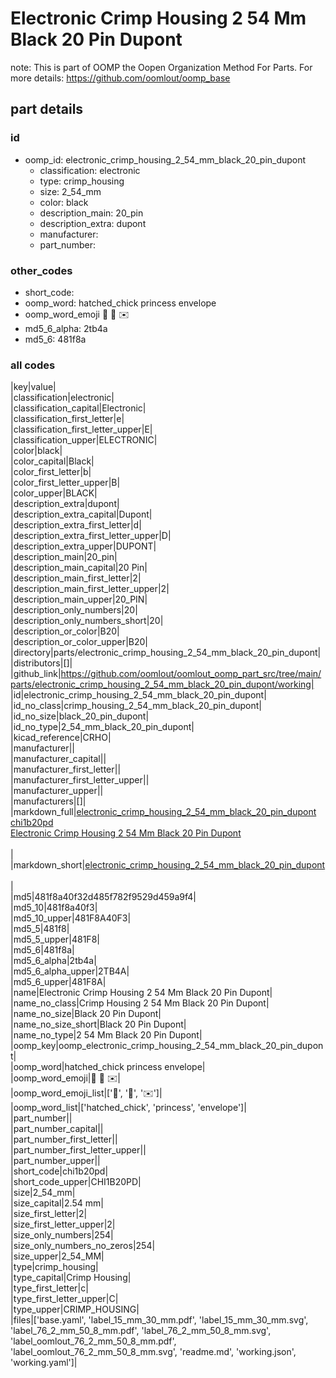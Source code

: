 # Electronic Crimp Housing 2 54 Mm Black 20 Pin Dupont  

note: This is part of OOMP the Oopen Organization Method For Parts. For more details: https://github.com/oomlout/oomp_base

##  part details





### id
* oomp_id: electronic_crimp_housing_2_54_mm_black_20_pin_dupont
  * classification: electronic
  * type: crimp_housing
  * size: 2_54_mm
  * color: black
  * description_main: 20_pin
  * description_extra: dupont
  * manufacturer: 
  * part_number: 

### other_codes
* short_code: 
* oomp_word: hatched_chick princess envelope
* oomp_word_emoji :hatched_chick: :princess: :envelope:
* md5_6_alpha: 2tb4a
* md5_6: 481f8a

### all codes 
|key|value|  
|classification|electronic|  
|classification_capital|Electronic|  
|classification_first_letter|e|  
|classification_first_letter_upper|E|  
|classification_upper|ELECTRONIC|  
|color|black|  
|color_capital|Black|  
|color_first_letter|b|  
|color_first_letter_upper|B|  
|color_upper|BLACK|  
|description_extra|dupont|  
|description_extra_capital|Dupont|  
|description_extra_first_letter|d|  
|description_extra_first_letter_upper|D|  
|description_extra_upper|DUPONT|  
|description_main|20_pin|  
|description_main_capital|20 Pin|  
|description_main_first_letter|2|  
|description_main_first_letter_upper|2|  
|description_main_upper|20_PIN|  
|description_only_numbers|20|  
|description_only_numbers_short|20|  
|description_or_color|B20|  
|description_or_color_upper|B20|  
|directory|parts/electronic_crimp_housing_2_54_mm_black_20_pin_dupont|  
|distributors|[]|  
|github_link|https://github.com/oomlout/oomlout_oomp_part_src/tree/main/parts/electronic_crimp_housing_2_54_mm_black_20_pin_dupont/working|  
|id|electronic_crimp_housing_2_54_mm_black_20_pin_dupont|  
|id_no_class|crimp_housing_2_54_mm_black_20_pin_dupont|  
|id_no_size|black_20_pin_dupont|  
|id_no_type|2_54_mm_black_20_pin_dupont|  
|kicad_reference|CRHO|  
|manufacturer||  
|manufacturer_capital||  
|manufacturer_first_letter||  
|manufacturer_first_letter_upper||  
|manufacturer_upper||  
|manufacturers|[]|  
|markdown_full|[electronic_crimp_housing_2_54_mm_black_20_pin_dupont](https://github.com/oomlout/oomlout_oomp_part_src/tree/main/parts/electronic_crimp_housing_2_54_mm_black_20_pin_dupont/working)<br>[chi1b20pd](https://github.com/oomlout/oomlout_oomp_part_src/tree/main/parts/electronic_crimp_housing_2_54_mm_black_20_pin_dupont/working)<br>[Electronic Crimp Housing 2 54 Mm Black 20 Pin Dupont](https://github.com/oomlout/oomlout_oomp_part_src/tree/main/parts/electronic_crimp_housing_2_54_mm_black_20_pin_dupont/working)<br><br>|  
|markdown_short|[electronic_crimp_housing_2_54_mm_black_20_pin_dupont](https://github.com/oomlout/oomlout_oomp_part_src/tree/main/parts/electronic_crimp_housing_2_54_mm_black_20_pin_dupont/working)<br><br>|  
|md5|481f8a40f32d485f782f9529d459a9f4|  
|md5_10|481f8a40f3|  
|md5_10_upper|481F8A40F3|  
|md5_5|481f8|  
|md5_5_upper|481F8|  
|md5_6|481f8a|  
|md5_6_alpha|2tb4a|  
|md5_6_alpha_upper|2TB4A|  
|md5_6_upper|481F8A|  
|name|Electronic Crimp Housing 2 54 Mm Black 20 Pin Dupont|  
|name_no_class|Crimp Housing 2 54 Mm Black 20 Pin Dupont|  
|name_no_size|Black 20 Pin Dupont|  
|name_no_size_short|Black 20 Pin Dupont|  
|name_no_type|2 54 Mm Black 20 Pin Dupont|  
|oomp_key|oomp_electronic_crimp_housing_2_54_mm_black_20_pin_dupont|  
|oomp_word|hatched_chick princess envelope|  
|oomp_word_emoji|:hatched_chick: :princess: :envelope:|  
|oomp_word_emoji_list|[':hatched_chick:', ':princess:', ':envelope:']|  
|oomp_word_list|['hatched_chick', 'princess', 'envelope']|  
|part_number||  
|part_number_capital||  
|part_number_first_letter||  
|part_number_first_letter_upper||  
|part_number_upper||  
|short_code|chi1b20pd|  
|short_code_upper|CHI1B20PD|  
|size|2_54_mm|  
|size_capital|2.54 mm|  
|size_first_letter|2|  
|size_first_letter_upper|2|  
|size_only_numbers|254|  
|size_only_numbers_no_zeros|254|  
|size_upper|2_54_MM|  
|type|crimp_housing|  
|type_capital|Crimp Housing|  
|type_first_letter|c|  
|type_first_letter_upper|C|  
|type_upper|CRIMP_HOUSING|  
|files|['base.yaml', 'label_15_mm_30_mm.pdf', 'label_15_mm_30_mm.svg', 'label_76_2_mm_50_8_mm.pdf', 'label_76_2_mm_50_8_mm.svg', 'label_oomlout_76_2_mm_50_8_mm.pdf', 'label_oomlout_76_2_mm_50_8_mm.svg', 'readme.md', 'working.json', 'working.yaml']|  
